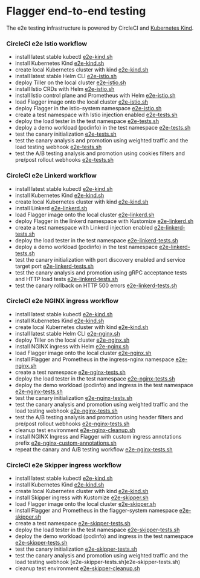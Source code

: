 # Flagger end-to-end testing

The e2e testing infrastructure is powered by CircleCI and [Kubernetes Kind](https://github.com/kubernetes-sigs/kind).

### CircleCI e2e Istio workflow

* install latest stable kubectl [e2e-kind.sh](e2e-kind.sh)
* install Kubernetes Kind [e2e-kind.sh](e2e-kind.sh)
* create local Kubernetes cluster with kind [e2e-kind.sh](e2e-kind.sh)
* install latest stable Helm CLI [e2e-istio.sh](e2e-istio.sh)
* deploy Tiller on the local cluster [e2e-istio.sh](e2e-istio.sh)
* install Istio CRDs with Helm [e2e-istio.sh](e2e-istio.sh)
* install Istio control plane and Prometheus with Helm [e2e-istio.sh](e2e-istio.sh)
* load Flagger image onto the local cluster [e2e-istio.sh](e2e-istio.sh)
* deploy Flagger in the istio-system namespace [e2e-istio.sh](e2e-istio.sh)
* create a test namespace with Istio injection enabled [e2e-tests.sh](e2e-tests.sh)
* deploy the load tester in the test namespace [e2e-tests.sh](e2e-tests.sh)
* deploy a demo workload (podinfo) in the test namespace [e2e-tests.sh](e2e-tests.sh)
* test the canary initialization [e2e-tests.sh](e2e-tests.sh)
* test the canary analysis and promotion using weighted traffic and the load testing webhook [e2e-tests.sh](e2e-tests.sh)
* test the A/B testing analysis and promotion using cookies filters and pre/post rollout webhooks [e2e-tests.sh](e2e-tests.sh)

### CircleCI e2e Linkerd workflow

* install latest stable kubectl [e2e-kind.sh](e2e-kind.sh)
* install Kubernetes Kind [e2e-kind.sh](e2e-kind.sh)
* create local Kubernetes cluster with kind [e2e-kind.sh](e2e-kind.sh)
* install Linkerd [e2e-linkerd.sh](e2e-linkerd.sh)
* load Flagger image onto the local cluster [e2e-linkerd.sh](e2e-linkerd.sh)
* deploy Flagger in the linkerd namespace with Kustomize [e2e-linkerd.sh](e2e-linkerd.sh)
* create a test namespace with Linkerd injection enabled [e2e-linkerd-tests.sh](e2e-linkerd-tests.sh)
* deploy the load tester in the test namespace [e2e-linkerd-tests.sh](e2e-linkerd-tests.sh)
* deploy a demo workload (podinfo) in the test namespace [e2e-linkerd-tests.sh](e2e-linkerd-tests.sh)
* test the canary initialization with port discovery enabled and service target port [e2e-linkerd-tests.sh](e2e-linkerd-tests.sh)
* test the canary analysis and promotion using gRPC acceptance tests and HTTP load tests [e2e-linkerd-tests.sh](e2e-linkerd-tests.sh)
* test the canary rollback on HTTP 500 errors [e2e-linkerd-tests.sh](e2e-linkerd-tests.sh)

### CircleCI e2e NGINX ingress workflow

* install latest stable kubectl [e2e-kind.sh](e2e-kind.sh)
* install Kubernetes Kind [e2e-kind.sh](e2e-kind.sh)
* create local Kubernetes cluster with kind [e2e-kind.sh](e2e-kind.sh)
* install latest stable Helm CLI [e2e-nginx.sh](e2e-nginx.sh)
* deploy Tiller on the local cluster [e2e-nginx.sh](e2e-nginx.sh)
* install NGINX ingress with Helm [e2e-nginx.sh](e2e-nginx.sh)
* load Flagger image onto the local cluster [e2e-nginx.sh](e2e-nginx.sh)
* install Flagger and Prometheus in the ingress-nginx namespace [e2e-nginx.sh](e2e-nginx.sh)
* create a test namespace [e2e-nginx-tests.sh](e2e-nginx-tests.sh)
* deploy the load tester in the test namespace [e2e-nginx-tests.sh](e2e-nginx-tests.sh)
* deploy the demo workload (podinfo) and ingress in the test namespace [e2e-nginx-tests.sh](e2e-nginx-tests.sh)
* test the canary initialization [e2e-nginx-tests.sh](e2e-nginx-tests.sh)
* test the canary analysis and promotion using weighted traffic and the load testing webhook [e2e-nginx-tests.sh](e2e-nginx-tests.sh)
* test the A/B testing analysis and promotion using header filters and pre/post rollout webhooks [e2e-nginx-tests.sh](e2e-nginx-tests.sh)
* cleanup test environment [e2e-nginx-cleanup.sh](e2e-nginx-cleanup.sh)
* install NGINX Ingress and Flagger with custom ingress annotations prefix [e2e-nginx-custom-annotations.sh](e2e-nginx-custom-annotations.sh)
* repeat the canary and A/B testing workflow [e2e-nginx-tests.sh](e2e-nginx-tests.sh)

### CircleCI e2e Skipper ingress workflow

* install latest stable kubectl [e2e-kind.sh](e2e-kind.sh)
* install Kubernetes Kind [e2e-kind.sh](e2e-kind.sh)
* create local Kubernetes cluster with kind [e2e-kind.sh](e2e-kind.sh)
* install Skipper ingress with Kustomize [e2e-skipper.sh](e2e-skipper.sh)
* load Flagger image onto the local cluster [e2e-skipper.sh](e2e-skipper.sh)
* install Flagger and Prometheus in the flagger-system namespace [e2e-skipper.sh](e2e-skipper.sh)
* create a test namespace [e2e-skipper-tests.sh](e2e-skipper-tests.sh)
* deploy the load tester in the test namespace [e2e-skipper-tests.sh](e2e-skipper-tests.sh)
* deploy the demo workload (podinfo) and ingress in the test namespace [e2e-skipper-tests.sh](e2e-skipper-tests.sh)
* test the canary initialization [e2e-skipper-tests.sh](e2e-skipper-tests.sh)
* test the canary analysis and promotion using weighted traffic and the load testing webhook [e2e-skipper-tests.sh]e2e-skipper-tests.sh)
* cleanup test environment [e2e-skipper-cleanup.sh](e2e-skipper-cleanup.sh)
